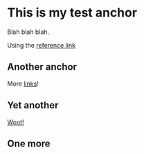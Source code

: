 # This is my test anchor

Blah blah blah.

Using the [reference link][foo]

## Another anchor

More [links][bar]!

## Yet another

[Woot!][boo]

## One more

[foo]: ../ref1.md#this-is-my-test-anchor "Quotation mark!"
[bar]: ../ref1.md#another-anchor (Parentheses!)
[boo]: ../ref1.md#yet-another 'Single quotes!'
[bab]: ../ref1.md#one-more